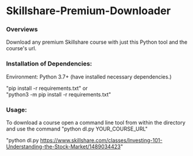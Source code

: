 # Skillshare-Premium-Downloader
<h3>Overviews</h3>
Download any premium Skillshare course with just this Python tool and the course's url.

<h3>Installation of Dependencies:</h3>

Environment: Python 3.7+ (have installed necessary dependencies.)
  
"pip install -r requirements.txt" 
or  
"python3 -m pip install -r requirements.txt"  


<h3>Usage:</h3>
To download a course open a command line tool from within the directory and use the command "python dl.py YOUR_COURSE_URL"

"python dl.py https://www.skillshare.com/classes/Investing-101-Understanding-the-Stock-Market/1489034423"

